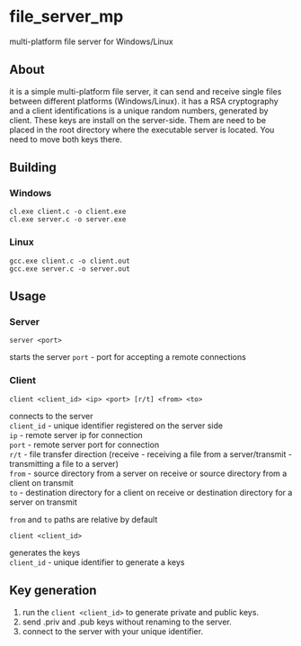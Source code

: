 # file_server_mp
multi-platform file server for Windows/Linux
 
## About
it is a simple multi-platform file server, it can send and receive single files between different platforms (Windows/Linux).
it has a RSA cryptography and a client identifications is a unique random numbers, generated by client. 
These keys are install on the server-side. Them are need to be placed in the root directory where the executable server is located. You need to move both keys there.
 
## Building
### Windows
```
cl.exe client.c -o client.exe
cl.exe server.c -o server.exe
```
### Linux
```
gcc.exe client.c -o client.out
gcc.exe server.c -o server.out
```
## Usage
### Server
```
server <port>
```
starts the server
`port` - port for accepting a remote connections

### Client
```
client <client_id> <ip> <port> [r/t] <from> <to>
```
connects to the server  
`client_id` - unique identifier registered on the server side  
`ip`        - remote server ip for connection  
`port`      - remote server port for connection  
`r/t`       - file transfer direction (receive - receiving a file from a server/transmit - transmitting a file to a server)  
`from`      - source directory from a server on receive or source directory from a client on transmit  
`to`        - destination directory for a client on receive or destination directory for a server on transmit  
  
`from` and `to` paths are relative by default  
```
client <client_id>
```
generates the keys  
`client_id` - unique identifier to generate a keys
## Key generation
1. run the `client <client_id>` to generate private and public keys.  
2. send .priv and .pub keys without renaming to the server.  
3. connect to the server with your unique identifier.  
